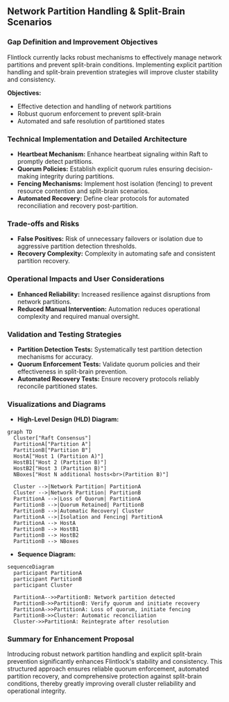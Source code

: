 ## Network Partition Handling & Split-Brain Scenarios

### Gap Definition and Improvement Objectives

Flintlock currently lacks robust mechanisms to effectively manage network partitions and prevent split-brain conditions. Implementing explicit partition handling and split-brain prevention strategies will improve cluster stability and consistency.

**Objectives:**

* Effective detection and handling of network partitions
* Robust quorum enforcement to prevent split-brain
* Automated and safe resolution of partitioned states

### Technical Implementation and Detailed Architecture

* **Heartbeat Mechanism:** Enhance heartbeat signaling within Raft to promptly detect partitions.
* **Quorum Policies:** Establish explicit quorum rules ensuring decision-making integrity during partitions.
* **Fencing Mechanisms:** Implement host isolation (fencing) to prevent resource contention and split-brain scenarios.
* **Automated Recovery:** Define clear protocols for automated reconciliation and recovery post-partition.

### Trade-offs and Risks

* **False Positives:** Risk of unnecessary failovers or isolation due to aggressive partition detection thresholds.
* **Recovery Complexity:** Complexity in automating safe and consistent partition recovery.

### Operational Impacts and User Considerations

* **Enhanced Reliability:** Increased resilience against disruptions from network partitions.
* **Reduced Manual Intervention:** Automation reduces operational complexity and required manual oversight.

### Validation and Testing Strategies

* **Partition Detection Tests:** Systematically test partition detection mechanisms for accuracy.
* **Quorum Enforcement Tests:** Validate quorum policies and their effectiveness in split-brain prevention.
* **Automated Recovery Tests:** Ensure recovery protocols reliably reconcile partitioned states.

### Visualizations and Diagrams

* **High-Level Design (HLD) Diagram:**

```mermaid
graph TD
  Cluster["Raft Consensus"]
  PartitionA["Partition A"]
  PartitionB["Partition B"]
  HostA["Host 1 (Partition A)"]
  HostB1["Host 2 (Partition B)"]
  HostB2["Host 3 (Partition B)"]
  NBoxes["Host N additional hosts<br>(Partition B)"]
    
  Cluster -->|Network Partition| PartitionA
  Cluster -->|Network Partition| PartitionB
  PartitionA -->|Loss of Quorum| PartitionA
  PartitionB -->|Quorum Retained| PartitionB
  PartitionB -->|Automatic Recovery| Cluster
  PartitionA -->|Isolation and Fencing| PartitionA
  PartitionA --> HostA
  PartitionB --> HostB1
  PartitionB --> HostB2
  PartitionB --> NBoxes
```

* **Sequence Diagram:**

```mermaid
sequenceDiagram
  participant PartitionA
  participant PartitionB
  participant Cluster

  PartitionA-->>PartitionB: Network partition detected
  PartitionB->>PartitionB: Verify quorum and initiate recovery
  PartitionA->>PartitionA: Loss of quorum, initiate fencing
  PartitionB->>Cluster: Automatic reconciliation
  Cluster->>PartitionA: Reintegrate after resolution
```

### Summary for Enhancement Proposal

Introducing robust network partition handling and explicit split-brain prevention significantly enhances Flintlock's stability and consistency. This structured approach ensures reliable quorum enforcement, automated partition recovery, and comprehensive protection against split-brain conditions, thereby greatly improving overall cluster reliability and operational integrity.
